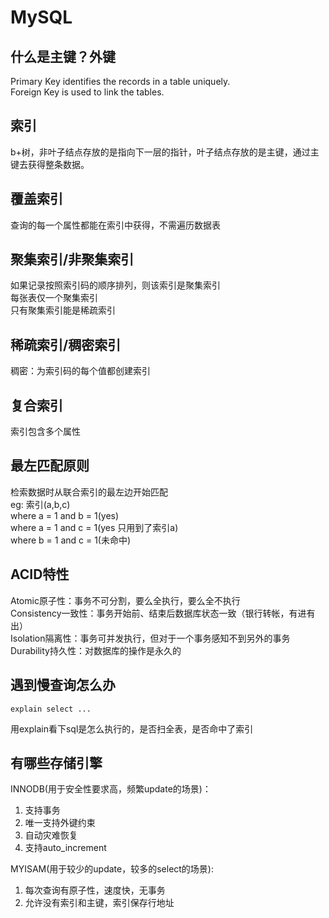# MySQL
## 什么是主键？外键

Primary Key identifies the records in a table uniquely.  
Foreign Key is used to link the tables.

## 索引

b+树，非叶子结点存放的是指向下一层的指针，叶子结点存放的是主键，通过主键去获得整条数据。

## 覆盖索引

查询的每一个属性都能在索引中获得，不需遍历数据表  

## 聚集索引/非聚集索引

如果记录按照索引码的顺序排列，则该索引是聚集索引  
每张表仅一个聚集索引  
只有聚集索引能是稀疏索引   


## 稀疏索引/稠密索引

稠密：为索引码的每个值都创建索引

## 复合索引
索引包含多个属性

## 最左匹配原则
检索数据时从联合索引的最左边开始匹配  
eg: 索引(a,b,c)   
where a = 1 and b = 1(yes)  
where a = 1 and c = 1(yes 只用到了索引a)  
where b = 1 and c = 1(未命中)

## ACID特性
Atomic原子性：事务不可分割，要么全执行，要么全不执行  
Consistency一致性：事务开始前、结束后数据库状态一致（银行转帐，有进有出）  
Isolation隔离性：事务可并发执行，但对于一个事务感知不到另外的事务  
Durability持久性：对数据库的操作是永久的    

## 遇到慢查询怎么办  
    explain select ...  
用explain看下sql是怎么执行的，是否扫全表，是否命中了索引  

## 有哪些存储引擎  

INNODB(用于安全性要求高，频繁update的场景)：  
1. 支持事务  
2. 唯一支持外键约束
3. 自动灾难恢复
4. 支持auto_increment  

MYISAM(用于较少的update，较多的select的场景):  
1. 每次查询有原子性，速度快，无事务
2. 允许没有索引和主键，索引保存行地址  
